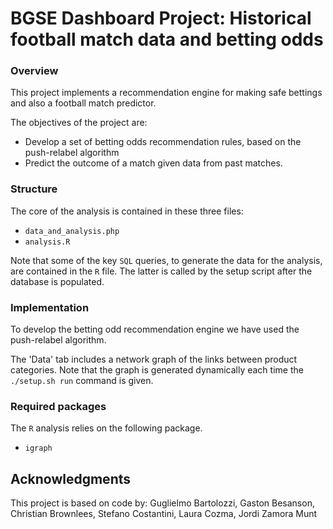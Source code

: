 # BGSE Dashboard Project: Historical football match data and betting odds

### Overview

This project implements a recommendation engine for making safe bettings and also a football match predictor. 

The objectives of the project are:

- Develop a set of betting odds recommendation rules, based on the push-relabel algorithm
- Predict the outcome of a match given data from past matches. 

### Structure

The core of the analysis is contained in these three files:

- `data_and_analysis.php`
- `analysis.R`

Note that some of the key `SQL` queries, to generate the data for the analysis, are contained in the `R` file. The latter is called by the setup script after the database is populated.

### Implementation

To develop the betting odd recommendation engine we have used the push-relabel algorithm.  

The 'Data' tab includes a network graph of the links between product categories. Note that the graph is generated dynamically each time the `./setup.sh run` command is given. 

### Required packages

The `R` analysis relies on the following package. 

- `igraph`


## Acknowledgments

This project is based on code by: Guglielmo Bartolozzi, Gaston Besanson, Christian Brownlees, Stefano Costantini, Laura Cozma, Jordi Zamora Munt
